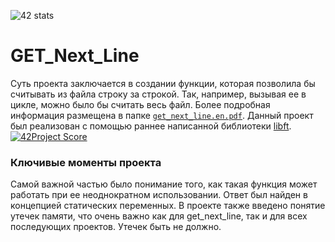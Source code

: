 ![42 stats](https://badge42.herokuapp.com/api/stats/fgracefo?cursus=42&privacyEmail=true)

# GET_Next_Line
Суть проекта заключается в создании функции, которая позволила бы считывать из файла строку за строкой. Так, например, вызывая ее в цикле, можно было бы считать весь файл. Более подробная информация размещена в папке [`get_next_line.en.pdf`](resources/get_next_line.en.pdf). Данный проект был реализован с помощью раннее написанной библиотеки [libft](https://github.com/eldaroid/libft-fgracefo). [![42Project Score](https://badge42.herokuapp.com/api/project/fgracefo/GET_Next_Line)](https://github.com/JaeSeoKim/badge42)

### Ключивые моменты проекта
Самой важной частью было понимание того, как такая функция может работать при ее неоднократном использовании. Ответ был найден в концепцией статических переменных.
В проекте также введено понятие утечек памяти, что очень важно как для get_next_line, так и для всех последующих проектов. Утечек быть не должно.
